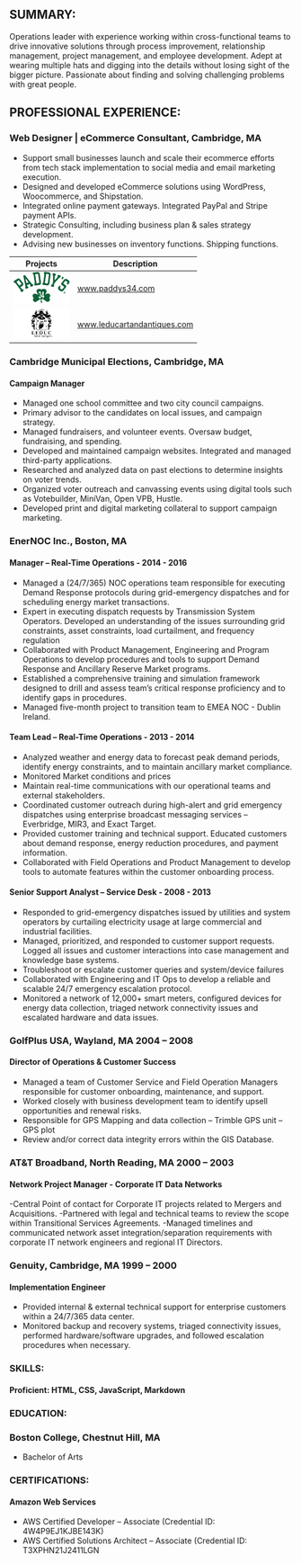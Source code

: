 ## SUMMARY:
Operations leader with experience working within cross-functional teams to drive innovative solutions through process improvement, relationship management, project management, and employee development. Adept at wearing multiple hats and digging into the details without losing sight of the bigger picture. Passionate about finding and solving challenging problems with great people.


## PROFESSIONAL EXPERIENCE:
### Web Designer | eCommerce Consultant, Cambridge, MA
- Support small businesses launch and scale their ecommerce efforts from tech stack implementation to social media and email marketing execution.
- Designed and developed eCommerce solutions using WordPress, Woocommerce, and Shipstation.
- Integrated online payment gateways. Integrated PayPal and Stripe payment APIs.
- Strategic Consulting, including business plan & sales strategy development.
- Advising new businesses on inventory functions. Shipping functions.



| Projects | Description |
| ----------- | ----------- |
| <img src="images/paddys-logo-3.svg" alt="Paddy's Logo" style="width:100px;"> | www.paddys34.com |
| <img src="images/leduc-art-antiques-logo-3.svg" alt="Leduc Art & Antiques Logo" style="width:100px;"> | www.leducartandantiques.com |


### Cambridge Municipal Elections, Cambridge, MA
#### Campaign Manager
- Managed one school committee and two city council campaigns.
- Primary advisor to the candidates on local issues, and campaign strategy.
- Managed fundraisers, and volunteer events. Oversaw budget, fundraising, and spending. 
- Developed and maintained campaign websites. Integrated and managed third-party applications.
- Researched and analyzed data on past elections to determine insights on voter trends.
- Organized voter outreach and canvassing events using digital tools such as Votebuilder, MiniVan, Open VPB, Hustle.
- Developed print and digital marketing collateral to support campaign marketing.


### EnerNOC Inc., Boston, MA
#### Manager – Real-Time Operations - 2014 - 2016
- Managed a (24/7/365) NOC operations team responsible for executing Demand Response protocols during grid-emergency dispatches and for scheduling energy market transactions.
- Expert in executing dispatch requests by Transmission System Operators. Developed an understanding of the issues surrounding grid constraints, asset constraints, load curtailment, and frequency regulation 
- Collaborated with Product Management, Engineering and Program Operations to develop procedures and tools to support Demand Response and Ancillary Reserve Market programs.
- Established a comprehensive training and simulation framework designed to drill and assess team’s critical response proficiency and to identify gaps in procedures. 
- Managed five-month project to transition team to EMEA NOC - Dublin Ireland.

#### Team Lead – Real-Time Operations - 2013 - 2014
- Analyzed weather and energy data to forecast peak demand periods, identify energy constraints, and to maintain ancillary market compliance.
- Monitored Market conditions and prices
- Maintain real-time communications with our operational teams and external stakeholders.
- Coordinated customer outreach during high-alert and grid emergency dispatches using enterprise broadcast messaging services – Everbridge, MIR3, and Exact Target.
- Provided customer training and technical support. Educated customers about demand response, energy reduction procedures, and payment information.
- Collaborated with Field Operations and Product Management to develop tools to automate features within the customer onboarding process.

#### Senior Support Analyst – Service Desk - 2008 - 2013
- Responded to grid-emergency dispatches issued by utilities and system operators by curtailing electricity usage at large commercial and industrial facilities.
- Managed, prioritized, and responded to customer support requests. Logged all issues and customer interactions into case management and knowledge base systems.
- Troubleshoot or escalate customer queries and system/device failures
- Collaborated with Engineering and IT Ops to develop a reliable and scalable 24/7 emergency escalation protocol.
- Monitored a network of 12,000+ smart meters, configured devices for energy data collection, triaged network connectivity issues and escalated hardware and data issues.

### GolfPlus USA, Wayland, MA	2004 – 2008
#### Director of Operations & Customer Success
- Managed a team of Customer Service and Field Operation Managers responsible for customer onboarding, maintenance, and support.
- Worked closely with business development team to identify upsell opportunities and renewal risks. 
- Responsible for GPS Mapping and data collection – Trimble GPS unit – GPS plot
- Review and/or correct data integrity errors within the GIS Database.

### AT&T Broadband, North Reading, MA	2000 – 2003
#### Network Project Manager - Corporate IT Data Networks
-Central Point of contact for Corporate IT projects related to Mergers and Acquisitions.
-Partnered with legal and technical teams to review the scope within Transitional Services Agreements.
-Managed timelines and communicated network asset integration/separation requirements with corporate IT network engineers and regional IT Directors.

### Genuity, Cambridge, MA	 1999 – 2000
#### Implementation Engineer
- Provided internal & external technical support for enterprise customers within a 24/7/365 data center. 
- Monitored backup and recovery systems, triaged connectivity issues, performed hardware/software upgrades, and followed escalation procedures when necessary.

### SKILLS:
#### Proficient: HTML, CSS, JavaScript, Markdown

### EDUCATION:
### Boston College, Chestnut Hill, MA	
- Bachelor of Arts

### CERTIFICATIONS:
#### Amazon Web Services
- AWS Certified Developer – Associate (Credential ID: 4W4P9EJ1KJBE143K)
- AWS Certified Solutions Architect – Associate (Credential ID: T3XPHN21J2411LGN

